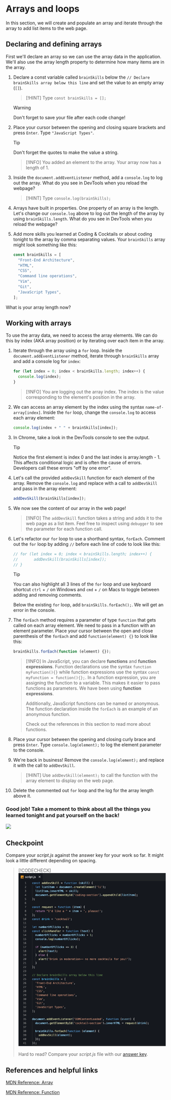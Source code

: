# Arrays and loops

In this section, we will create and populate an array and iterate through the array to add list items to the web page.

## Declaring and defining arrays

First we'll declare an array so we can use the array data in the application. We'll also use the array length property to determine how many items are in the array.

1. Declare a const variable called `brainSkills` below the `// Declare brainSkills array below this line` and set the value to an empty array (`[]`).

   > [!HINT]
   > Type `const brainSkills = [];`

   > [!WARNING]
   > Don't forget to save your file after each code change!

1. Place your cursor between the opening and closing square brackets and press `Enter`. Type `"JavaScript Types"`.

   > [!TIP]
   > Don't forget the quotes to make the value a string.

   > [!INFO]
   > You added an element to the array. Your array now has a length of 1.

1. Inside the `document.addEventListener` method, add a `console.log` to log out the array. What do you see in DevTools when you reload the webpage?

   > [!HINT]
   > Type `console.log(brainSkills);`

1. Arrays have built in properties. One property of an array is the length. Let's change our `console.log` above to log out the length of the array by using `brainSkills.length`. What do you see in DevTools when you reload the webpage?

1. Add more skills you learned at Coding & Cocktails or about coding tonight to the array by comma separating values. Your `brainSkills` array might look something like this:

   ```js
   const brainSkills = [
     "Front-End Architecture",
     "HTML",
     "CSS",
     "Command line operations",
     "Vim",
     "Git",
     "JavaScript Types",
   ];
   ```

What is your array length now?

## Working with arrays

To use the array data, we need to access the array elements. We can do this by index (AKA array position) or by iterating over each item in the array.

1. Iterate through the array using a `for` loop. Inside the `document.addEventListener` method, iterate through `brainSkills` array and add a console log for `index`:

   ```js
   for (let index = 0; index < brainSkills.length; index++) {
     console.log(index);
   }
   ```

   > [!INFO]
   > You are logging out the array index. The index is the value corresponding to the element's position in the array.

1. We can access an array element by the index using the syntax `name-of-array[index]`. Inside the `for` loop, change the `console.log` to access each array element:

   ```js
   console.log(index + " " + brainSkills[index]);
   ```

1. In Chrome, take a look in the DevTools console to see the output.

   > [!TIP]
   > Notice the first element is index 0 and the last index is array.length - 1. This affects conditional logic and is often the cause of errors. Developers call these errors "off by one error".

1. Let's call the provided `addDevSkill` function for each element of the array. Remove the `console.log` and replace with a call to `addDevSkill` and pass in the array element:

   ```js
   addDevSkill(brainSkills[index]);
   ```

1. We now see the content of our array in the web page!

   > [!INFO]
   > The `addDevSkill` function takes a string and adds it to the web page as a list item. Feel free to inspect using `debugger` to see the parameter for each function call.

1. Let's refactor our `for` loop to use a shorthand syntax, `forEach`. Comment out the `for` loop by adding `//` before each line of code to look like this:

   ```js
   // for (let index = 0; index < brainSkills.length; index++) {
   //       addDevSkill(brainSkills[index]);
   // }
   ```

   > [!TIP]
   > You can also highlight all 3 lines of the `for` loop and use keyboard shortcut `ctrl` + `/` on Windows and `cmd` + `/` on Macs to toggle between adding and removing comments.

   Below the existing `for` loop, add `brainSkills.forEach();`. We will get an error in the console.

1. The `forEach` method requires a parameter of type `function` that gets called on each array element. We need to pass in a function with an element parameter. Place your cursor between the open and close parenthesis of the `forEach` and add `function(element) {}` to look like this:

   ```js
   brainSkills.forEach(function (element) {});
   ```

   > [!INFO]
   > In JavaScript, you can declare **functions** and **function expressions**. Function declarations use the syntax `function myFunction(){}` while function expressions use the syntax `const myFunction = function(){};`. In a function expression, you are assigning the function to a variable. This makes it easier to pass functions as parameters. We have been using **function expressions**.
   >
   > Additionally, JavaScript functions can be named or anonymous. The function declaration inside the `forEach` is an example of an anonymous function.
   >
   > Check out the references in this section to read more about functions.

1. Place your cursor between the opening and closing curly brace and press `Enter`. Type `console.log(element);` to log the element parameter to the console.

1. We're back in business! Remove the `console.log(element);` and replace it with the call to `addDevSkill`.

   > [!HINT]
   > Use `addDevSkill(element);` to call the function with the array element to display on the web page.

1. Delete the commented out `for` loop and the log for the array length above it.

### Good job! Take a moment to think about all the things you learned tonight and pat yourself on the back!

![](https://media.giphy.com/media/3o7abGQa0aRJUurpII/giphy.gif)

## Checkpoint

Compare your _script.js_ against the answer key for your work so far. It might look a little different depending on spacing.

> [!CODECHECK]
> ![](images/checkpoint.png ":class=image-border")
>
> Hard to read? Compare your _script.js_ file with our [answer key](https://github.com/KansasCityWomeninTechnology/javascript-101/blob/answerkey-arrays/scripts.js).

## References and helpful links

[MDN Reference: Array](https://developer.mozilla.org/en-US/docs/Web/JavaScript/Reference/Global_Objects/Array)

[MDN Reference: Function](https://developer.mozilla.org/en-US/docs/Glossary/Function)
